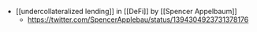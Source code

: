 - [[undercollateralized lending]] in [[DeFi]] by [[Spencer Appelbaum]]
    - https://twitter.com/SpencerApplebau/status/1394304923731378176

